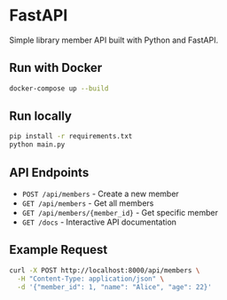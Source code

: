 # FastAPI

Simple library member API built with Python and FastAPI.

## Run with Docker
```bash
docker-compose up --build
```

## Run locally
```bash
pip install -r requirements.txt
python main.py
```

## API Endpoints

- `POST /api/members` - Create a new member
- `GET /api/members` - Get all members
- `GET /api/members/{member_id}` - Get specific member
- `GET /docs` - Interactive API documentation

## Example Request
```bash
curl -X POST http://localhost:8000/api/members \
  -H "Content-Type: application/json" \
  -d '{"member_id": 1, "name": "Alice", "age": 22}'
```
